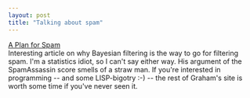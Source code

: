```yaml
---
layout: post
title: "Talking about spam"
---
```




<a href="http://www.paulgraham.com/spam.html">A Plan for Spam</a><br>
Interesting article on why Bayesian filtering is the way to go for filtering spam. I'm a statistics idiot, so I can't say either way. His argument of the SpamAssassin score smells of a straw man. If you're interested in programming -- and some LISP-bigotry :-) -- the rest of Graham's site is worth some time if you've never seen it.


